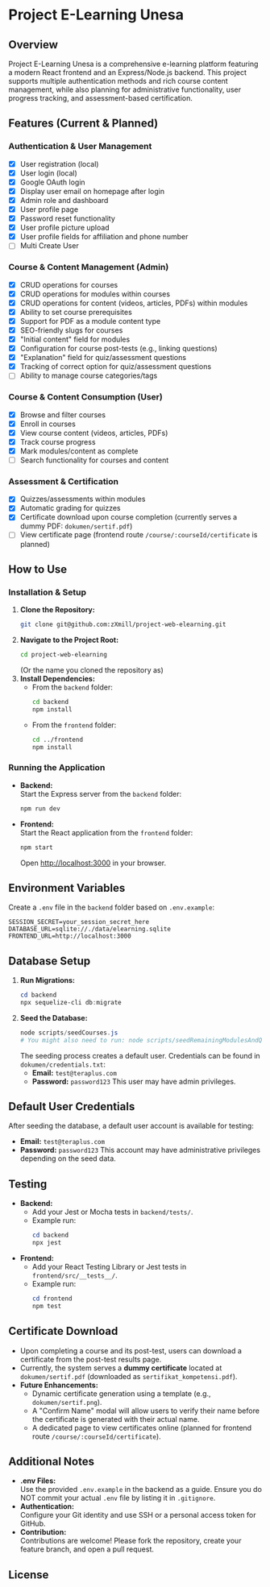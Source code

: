 # Project E-Learning Unesa

## Overview
Project E-Learning Unesa is a comprehensive e-learning platform featuring a modern React frontend and an Express/Node.js backend. This project supports multiple authentication methods and rich course content management, while also planning for administrative functionality, user progress tracking, and assessment-based certification.

## Features (Current & Planned)

### Authentication & User Management
- [x] User registration (local)
- [x] User login (local)
- [x] Google OAuth login
- [x] Display user email on homepage after login
- [x] Admin role and dashboard
- [x] User profile page
- [x] Password reset functionality
- [x] User profile picture upload
- [x] User profile fields for affiliation and phone number
- [ ] Multi Create User

### Course & Content Management (Admin)
- [x] CRUD operations for courses
- [x] CRUD operations for modules within courses
- [x] CRUD operations for content (videos, articles, PDFs) within modules
- [x] Ability to set course prerequisites
- [x] Support for PDF as a module content type
- [x] SEO-friendly slugs for courses
- [x] "Initial content" field for modules
- [x] Configuration for course post-tests (e.g., linking questions)
- [x] "Explanation" field for quiz/assessment questions
- [x] Tracking of correct option for quiz/assessment questions
- [ ] Ability to manage course categories/tags

### Course & Content Consumption (User)
- [x] Browse and filter courses
- [x] Enroll in courses
- [x] View course content (videos, articles, PDFs)
- [x] Track course progress
- [x] Mark modules/content as complete
- [ ] Search functionality for courses and content

### Assessment & Certification
- [x] Quizzes/assessments within modules
- [x] Automatic grading for quizzes
- [x] Certificate download upon course completion (currently serves a dummy PDF: `dokumen/sertif.pdf`)
- [ ] View certificate page (frontend route `/course/:courseId/certificate` is planned)

## How to Use

### Installation & Setup
1. **Clone the Repository:**
   ```bash
   git clone git@github.com:zXmill/project-web-elearning.git
   ```
2. **Navigate to the Project Root:**
   ```bash
   cd project-web-elearning 
   ```
   (Or the name you cloned the repository as)
3. **Install Dependencies:**
   - From the `backend` folder:
     ```bash
     cd backend
     npm install
     ```
   - From the `frontend` folder:
     ```bash
     cd ../frontend
     npm install
     ```

### Running the Application
- **Backend:**  
  Start the Express server from the `backend` folder:  
  ```bash
  npm run dev
  ```
- **Frontend:**  
  Start the React application from the `frontend` folder:  
  ```bash
  npm start
  ```
  Open [http://localhost:3000](http://localhost:3000) in your browser.

## Environment Variables

Create a `.env` file in the `backend` folder based on `.env.example`:

```
SESSION_SECRET=your_session_secret_here
DATABASE_URL=sqlite://./data/elearning.sqlite
FRONTEND_URL=http://localhost:3000
```

## Database Setup

1. **Run Migrations:**
   ```powershell
   cd backend
   npx sequelize-cli db:migrate
   ```
2. **Seed the Database:**
   ```powershell
   node scripts/seedCourses.js
   # You might also need to run: node scripts/seedRemainingModulesAndQuestions.js
   ```
   The seeding process creates a default user. Credentials can be found in `dokumen/credentials.txt`:
   - **Email:** `test@teraplus.com`
   - **Password:** `password123`
   This user may have admin privileges.

## Default User Credentials
After seeding the database, a default user account is available for testing:
- **Email:** `test@teraplus.com`
- **Password:** `password123`
This account may have administrative privileges depending on the seed data.

## Testing

- **Backend:**
  - Add your Jest or Mocha tests in `backend/tests/`.
  - Example run:
    ```powershell
    cd backend
    npx jest
    ```
- **Frontend:**
  - Add your React Testing Library or Jest tests in `frontend/src/__tests__/`.
  - Example run:
    ```powershell
    cd frontend
    npm test
    ```

## Certificate Download

- Upon completing a course and its post-test, users can download a certificate from the post-test results page.
- Currently, the system serves a **dummy certificate** located at `dokumen/sertif.pdf` (downloaded as `sertifikat_kompetensi.pdf`).
- **Future Enhancements:**
    - Dynamic certificate generation using a template (e.g., `dokumen/sertif.png`).
    - A "Confirm Name" modal will allow users to verify their name before the certificate is generated with their actual name.
    - A dedicated page to view certificates online (planned for frontend route `/course/:courseId/certificate`).

## Additional Notes
- **.env Files:**  
  Use the provided `.env.example` in the backend as a guide. Ensure you do NOT commit your actual `.env` file by listing it in `.gitignore`.
- **Authentication:**  
  Configure your Git identity and use SSH or a personal access token for GitHub.
- **Contribution:**  
  Contributions are welcome! Please fork the repository, create your feature branch, and open a pull request.

## License
